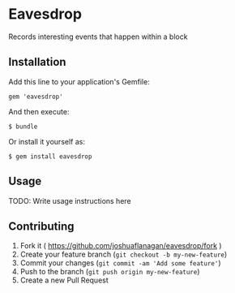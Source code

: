 # Eavesdrop

Records interesting events that happen within a block

## Installation

Add this line to your application's Gemfile:

    gem 'eavesdrop'

And then execute:

    $ bundle

Or install it yourself as:

    $ gem install eavesdrop

## Usage

TODO: Write usage instructions here

## Contributing

1. Fork it ( https://github.com/joshuaflanagan/eavesdrop/fork )
2. Create your feature branch (`git checkout -b my-new-feature`)
3. Commit your changes (`git commit -am 'Add some feature'`)
4. Push to the branch (`git push origin my-new-feature`)
5. Create a new Pull Request
